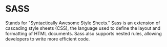 # SASS

Stands for "Syntactically Awesome Style Sheets." Sass is an extension of cascading style sheets (CSS), the language used to define the layout and formatting of HTML documents. Sass also supports nested rules, allowing developers to write more efficient code.